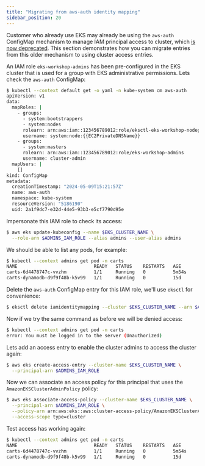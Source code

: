 ```yaml
---
title: "Migrating from aws-auth identity mapping"
sidebar_position: 20
---
```


Customer who already use EKS may already be using the `aws-auth` ConfigMap mechanism to manage IAM principal access to cluster, which [is now deprecated](https://docs.aws.amazon.com/eks/latest/userguide/auth-configmap.html). This section demonstrates how you can migrate entries from this older mechanism to using cluster access entries.

An IAM role `eks-workshop-admins` has been pre-configured in the EKS cluster that is used for a group with EKS administrative permissions. Lets check the `aws-auth` ConfigMap:

```bash
$ kubectl --context default get -o yaml -n kube-system cm aws-auth
apiVersion: v1
data:
  mapRoles: |
    - groups:
      - system:bootstrappers
      - system:nodes
      rolearn: arn:aws:iam::123456789012:role/eksctl-eks-workshop-nodegroup-defa-NodeInstanceRole-acgt4WAVfXAA
      username: system:node:{{EC2PrivateDNSName}}
    - groups:
      - system:masters
      rolearn: arn:aws:iam::123456789012:role/eks-workshop-admins
      username: cluster-admin
  mapUsers: |
    []
kind: ConfigMap
metadata:
  creationTimestamp: "2024-05-09T15:21:57Z"
  name: aws-auth
  namespace: kube-system
  resourceVersion: "5186190"
  uid: 2a1f9dc7-e32d-44e5-93b3-e5cf7790d95e
```

Impersonate this IAM role to check its access:

```bash
$ aws eks update-kubeconfig --name $EKS_CLUSTER_NAME \
  --role-arn $ADMINS_IAM_ROLE --alias admins --user-alias admins
```

We should be able to list any pods, for example:

```bash
$ kubectl --context admins get pod -n carts
NAME                            READY   STATUS    RESTARTS   AGE
carts-6d4478747c-vvzhm          1/1     Running   0          5m54s
carts-dynamodb-d9f9f48b-k5v99   1/1     Running   0          15d
```

Delete the `aws-auth` ConfigMap entry for this IAM role, we'll use `eksctl` for convenience:

```bash
$ eksctl delete iamidentitymapping --cluster $EKS_CLUSTER_NAME --arn $ADMINS_IAM_ROLE
```

Now if we try the same command as before we will be denied access:

```bash expectError=true
$ kubectl --context admins get pod -n carts
error: You must be logged in to the server (Unauthorized)
```

Lets add an access entry to enable the cluster admins to access the cluster again:

```bash
$ aws eks create-access-entry --cluster-name $EKS_CLUSTER_NAME \
  --principal-arn $ADMINS_IAM_ROLE
```

Now we can associate an access policy for this principal that uses the `AmazonEKSClusterAdminPolicy` policy:

```bash
$ aws eks associate-access-policy --cluster-name $EKS_CLUSTER_NAME \
  --principal-arn $ADMINS_IAM_ROLE \
  --policy-arn arn:aws:eks::aws:cluster-access-policy/AmazonEKSClusterAdminPolicy \
  --access-scope type=cluster
```

Test access has working again:

```bash
$ kubectl --context admins get pod -n carts
NAME                            READY   STATUS    RESTARTS   AGE
carts-6d4478747c-vvzhm          1/1     Running   0          5m54s
carts-dynamodb-d9f9f48b-k5v99   1/1     Running   0          15d
```

